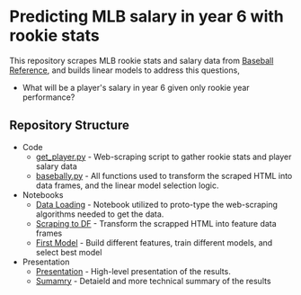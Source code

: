 # Predicting MLB salary in year 6 with rookie stats

This repository scrapes MLB rookie stats and salary data from [Baseball Reference](https://www.baseball-reference.com/), and builds linear models to address this questions,

* What will be a player's salary in year 6 given only rookie year performance?

## Repository Structure

* Code
  * [get_player.py](./get_player.py) - Web-scraping script to gather rookie stats and player salary data
  * [basebally.py](./baseball.py) - All functions used to transform the scraped HTML into data frames, and the linear model selection logic.
* Notebooks
  * [Data Loading](./Data&#32;Loading.ipynb) - Notebook utilized to proto-type the web-scraping algorithms needed to get the data.
  * [Scraping to DF](./Scrapping&#32;to&#32;DF) - Transform the scrapped HTML into feature data frames
  * [First Model](./First&#32;Model) - Build different features, train different models, and select best model
* Presentation
  * [Presentation](./presentation/BaseballSalaryPrediction.pdf) -  High-level presentation of the results.
  * [Sumamry](./Sumamry.pdf) -  Detaield and more technical summary of the results